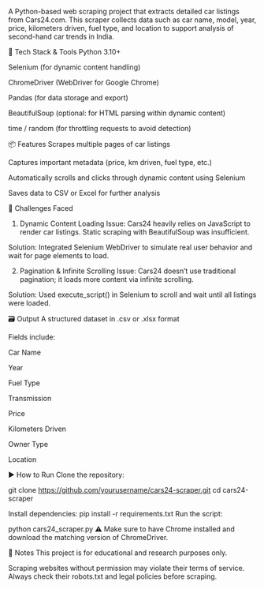 A Python-based web scraping project that extracts detailed car listings from Cars24.com. This scraper collects data such as car name, model, year, price, kilometers driven, fuel type, and location to support analysis of second-hand car trends in India.

🔧 Tech Stack & Tools
Python 3.10+

Selenium (for dynamic content handling)

ChromeDriver (WebDriver for Google Chrome)

Pandas (for data storage and export)

BeautifulSoup (optional: for HTML parsing within dynamic content)

time / random (for throttling requests to avoid detection)

📦 Features
Scrapes multiple pages of car listings

Captures important metadata (price, km driven, fuel type, etc.)

Automatically scrolls and clicks through dynamic content using Selenium

Saves data to CSV or Excel for further analysis

🚧 Challenges Faced
1. Dynamic Content Loading
Issue: Cars24 heavily relies on JavaScript to render car listings. Static scraping with BeautifulSoup was insufficient.

Solution: Integrated Selenium WebDriver to simulate real user behavior and wait for page elements to load.

2. Pagination & Infinite Scrolling
Issue: Cars24 doesn’t use traditional pagination; it loads more content via infinite scrolling.

Solution: Used execute_script() in Selenium to scroll and wait until all listings were loaded.


🗃️ Output
A structured dataset in .csv or .xlsx format

Fields include:

Car Name

Year

Fuel Type

Transmission

Price

Kilometers Driven

Owner Type

Location

▶️ How to Run
Clone the repository:

git clone https://github.com/yourusername/cars24-scraper.git
cd cars24-scraper

Install dependencies:
pip install -r requirements.txt
Run the script:


python cars24_scraper.py
⚠️ Make sure to have Chrome installed and download the matching version of ChromeDriver.

📌 Notes
This project is for educational and research purposes only.

Scraping websites without permission may violate their terms of service. Always check their robots.txt and legal policies before scraping.
